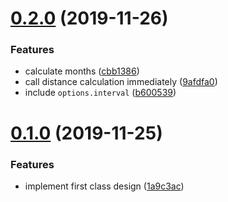 # [0.2.0](https://github.com/herteleo/endspurt/compare/0.1.0...0.2.0) (2019-11-26)


### Features

* calculate months ([cbb1386](https://github.com/herteleo/endspurt/commit/cbb1386da38cf062f421bfc2624ecf9f91e0c6cf))
* call distance calculation immediately ([9afdfa0](https://github.com/herteleo/endspurt/commit/9afdfa0132d40f8e8bc3378630575f4badc84af2))
* include `options.interval` ([b600539](https://github.com/herteleo/endspurt/commit/b600539bfadb9c1186abe4d18c68d10a57097613))

# [0.1.0](https://github.com/herteleo/endspurt/compare/0.0.0...0.1.0) (2019-11-25)


### Features

* implement first class design ([1a9c3ac](https://github.com/herteleo/endspurt/commit/1a9c3accee9972589b83926f19b00c79e488673c))
